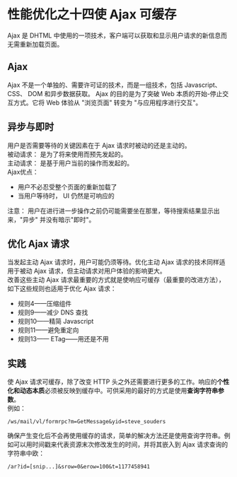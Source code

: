 # 性能优化之十四使 Ajax 可缓存
Ajax 是 DHTML 中使用的一项技术，客户端可以获取和显示用户请求的新信息而无需重新加载页面。

## Ajax
Ajax 不是一个单独的、需要许可证的技术，而是一组技术，包括 Javascript、 CSS、 DOM 和异步数据获取。 Ajax 的目的是为了突破 Web 本质的开始-停止交互方式。它将 Web 体验从 "浏览页面" 转变为 "与应用程序进行交互"。

## 异步与即时
用户是否需要等待的关键因素在于 Ajax 请求时被动的还是主动的。   
被动请求： 是为了将来使用而预先发起的。  
主动请求： 是基于用户当前的操作而发起的。  
Ajax优点： 

* 用户不必忍受整个页面的重新加载了
* 当用户等待时， UI 仍然是可响应的

注意： 用户在进行进一步操作之前仍可能需要坐在那里，等待搜索结果显示出来，"异步" 并没有暗示"即时"。

## 优化 Ajax 请求
当发起主动 Ajax 请求时，用户可能仍须等待。优化主动 Ajax 请求的技术同样适用于被动 Ajax 请求，但主动请求对用户体验的影响更大。  
改善这些主动 Ajax 请求最重要的方式就是使响应可缓存（最重要的改进方法），如下这些规则也适用于优化 Ajax 请求：

* 规则4——压缩组件
* 规则9——减少 DNS 查找
* 规则10——精简 Javascript
* 规则11——避免重定向
* 规则13—— ETag——用还是不用

## 实践
使 Ajax 请求可缓存，除了改变 HTTP 头之外还需要进行更多的工作。响应的**个性化和动态本质**必须被反映到缓存中。可供采用的最好的方式是使用**查询字符串参数**。  
例如：

	/ws/mail/vl/formrpc?m=GetMessage&yid=steve_souders

确保产生变化后不会再使用缓存的请求，简单的解决方法还是使用查询字符串。例如可以用时间戳来代表资源末次修改发生的时间，并将其嵌入到 Ajax 请求查询的字符串中欧： 

	/ar?id=[snip...]&srow=0&erow=100&t=1177458941